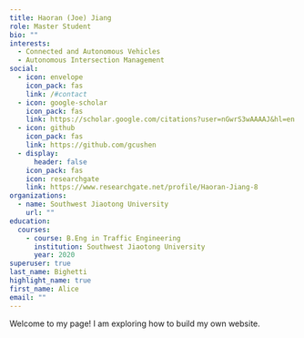 ```yaml
---
title: Haoran (Joe) Jiang
role: Master Student
bio: ""
interests:
  - Connected and Autonomous Vehicles
  - Autonomous Intersection Management
social:
  - icon: envelope
    icon_pack: fas
    link: /#contact
  - icon: google-scholar
    icon_pack: fas
    link: https://scholar.google.com/citations?user=nGwrS3wAAAAJ&hl=en
  - icon: github
    icon_pack: fas
    link: https://github.com/gcushen
  - display:
      header: false
    icon_pack: fas
    icon: researchgate
    link: https://www.researchgate.net/profile/Haoran-Jiang-8
organizations:
  - name: Southwest Jiaotong University
    url: ""
education:
  courses:
    - course: B.Eng in Traffic Engineering
      institution: Southwest Jiaotong University
      year: 2020
superuser: true
last_name: Bighetti
highlight_name: true
first_name: Alice
email: ""
---
```

W﻿elcome to my page! I am exploring how to build my own website.